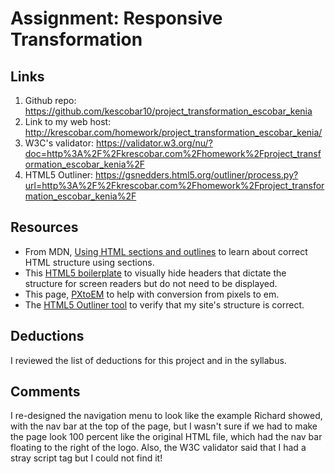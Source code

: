 # Assignment: Responsive Transformation

## Links
1. Github repo: https://github.com/kescobar10/project_transformation_escobar_kenia
2. Link to my web host: http://krescobar.com/homework/project_transformation_escobar_kenia/
3. W3C's validator: https://validator.w3.org/nu/?doc=http%3A%2F%2Fkrescobar.com%2Fhomework%2Fproject_transformation_escobar_kenia%2F
4. HTML5 Outliner: https://gsnedders.html5.org/outliner/process.py?url=http%3A%2F%2Fkrescobar.com%2Fhomework%2Fproject_transformation_escobar_kenia%2F

## Resources
* From MDN, [Using HTML sections and outlines](https://developer.mozilla.org/en-US/docs/Web/Guide/HTML/Using_HTML_sections_and_outlines) to learn about correct HTML structure using sections.
* This [HTML5 boilerplate](https://github.com/h5bp/html5-boilerplate/blob/master/src/css/main.css#L107-L169) to visually hide headers that dictate the structure for screen readers but do not need to be displayed.
* This page, [PXtoEM](http://pxtoem.com/) to help with conversion from pixels to em.
* The [HTML5 Outliner tool](https://gsnedders.html5.org/outliner/) to verify that my site's structure is correct.

## Deductions
I reviewed the list of deductions for this project and in the syllabus.

## Comments
I re-designed the navigation menu to look like the example Richard showed, with the nav bar at the top of the page, but I wasn't sure if we had to make the page look 100 percent like the original HTML file, which had the nav bar floating to the right of the logo.
Also, the W3C validator said that I had a stray script tag but I could not find it!
